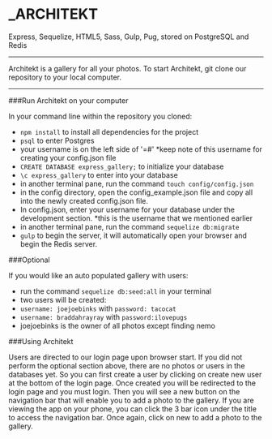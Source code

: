 _ARCHITEKT
===============

Express, Sequelize, HTML5, Sass, Gulp, Pug, stored on PostgreSQL and Redis

---

Architekt is a gallery for all your photos. To start Architekt, git clone our repository to your local computer.

---

###Run Architekt on your computer

In your command line within the repository you cloned:
- `npm install` to install all dependencies for the project
- `psql` to enter Postgres
- your username is on the left side of '=#' *keep note of this username for creating your config.json file
- `CREATE DATABASE express_gallery;` to initialize your database
- `\c express_gallery` to enter into your database
- in another terminal pane, run the command `touch config/config.json`
- in the config directory, open the config_example.json file and copy all into the newly created config.json file.
- In config.json, enter your username for your database under the development section. *this is the username that we mentioned earlier
- in another terminal pane, run the command `sequelize db:migrate`
- `gulp` to begin the server, it will automatically open your browser and begin the Redis server.

###Optional

If you would like an auto populated gallery with users:
- run the command `sequelize db:seed:all` in your terminal
- two users will be created:
- `username: joejoebinks` with `password: tacocat`
- `username: braddahrayray` with `password:ilovepugs`
- joejoebinks is the owner of all photos except finding nemo

###Using Architekt

Users are directed to our login page upon browser start. If you did not perform the optional section above, there are no photos or users in the databases yet. So you can first create a user by clicking on create new user at the bottom of the login page. Once created you will be redirected to the login page and you must login. Then you will see a new button on the navigation bar that will enable you to add a photo to the gallery. If you are viewing the app on your phone, you can click the 3 bar icon under the title to access the navigation bar. Once again, click on new to add a photo to the gallery.
